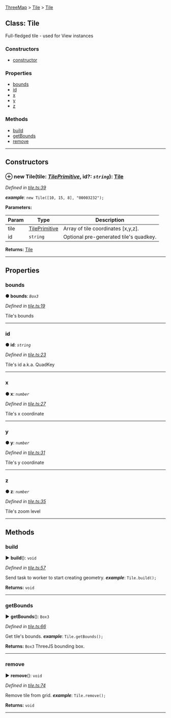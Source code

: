 [ThreeMap](api-readme.md) > [Tile](api-modules-tile.md) > [Tile](api-classes-tile.tile-1.md)



## Class: Tile


Full-fledged tile - used for View instances

### Constructors

* [constructor](api-classes-tile.tile-1.md#constructor)


### Properties

* [bounds](api-classes-tile.tile-1.md#bounds)
* [id](api-classes-tile.tile-1.md#id)
* [x](api-classes-tile.tile-1.md#x)
* [y](api-classes-tile.tile-1.md#y)
* [z](api-classes-tile.tile-1.md#z)


### Methods

* [build](api-classes-tile.tile-1.md#build)
* [getBounds](api-classes-tile.tile-1.md#getbounds)
* [remove](api-classes-tile.tile-1.md#remove)



---
## Constructors
<a id="constructor"></a>


### ⊕ **new Tile**(tile: *[TilePrimitive](api-modules-interfaces.md#tileprimitive)*, id?: *`string`*): [Tile](api-classes-tile.tile-1.md)


*Defined in [tile.ts:39](https://github.com/areknawo/Three-Map/blob/41e1f78/src/tile.ts#L39)*


*__example__*: `new Tile([10, 15, 8], "00003232");`



**Parameters:**

| Param | Type | Description |
| ------ | ------ | ------ |
| tile | [TilePrimitive](api-modules-interfaces.md#tileprimitive)   |  Array of tile coordinates [x,y,z]. |
| id | `string`   |  Optional pre-generated tile's quadkey. |





**Returns:** [Tile](api-classes-tile.tile-1.md)

---


## Properties
<a id="bounds"></a>

###  bounds

**●  bounds**:  *`Box3`* 

*Defined in [tile.ts:19](https://github.com/areknawo/Three-Map/blob/41e1f78/src/tile.ts#L19)*



Tile's bounds




___

<a id="id"></a>

###  id

**●  id**:  *`string`* 

*Defined in [tile.ts:23](https://github.com/areknawo/Three-Map/blob/41e1f78/src/tile.ts#L23)*



Tile's id a.k.a. QuadKey




___

<a id="x"></a>

###  x

**●  x**:  *`number`* 

*Defined in [tile.ts:27](https://github.com/areknawo/Three-Map/blob/41e1f78/src/tile.ts#L27)*



Tile's x coordinate




___

<a id="y"></a>

###  y

**●  y**:  *`number`* 

*Defined in [tile.ts:31](https://github.com/areknawo/Three-Map/blob/41e1f78/src/tile.ts#L31)*



Tile's y coordinate




___

<a id="z"></a>

###  z

**●  z**:  *`number`* 

*Defined in [tile.ts:35](https://github.com/areknawo/Three-Map/blob/41e1f78/src/tile.ts#L35)*



Tile's zoom level




___


## Methods
<a id="build"></a>

###  build

► **build**(): `void`



*Defined in [tile.ts:57](https://github.com/areknawo/Three-Map/blob/41e1f78/src/tile.ts#L57)*



Send task to worker to start creating geometry.
*__example__*: `Tile.build();`





**Returns:** `void`





___

<a id="getbounds"></a>

###  getBounds

► **getBounds**(): `Box3`



*Defined in [tile.ts:66](https://github.com/areknawo/Three-Map/blob/41e1f78/src/tile.ts#L66)*



Get tile's bounds.
*__example__*: `Tile.getBounds();`





**Returns:** `Box3`
ThreeJS bounding box.





___

<a id="remove"></a>

###  remove

► **remove**(): `void`



*Defined in [tile.ts:74](https://github.com/areknawo/Three-Map/blob/41e1f78/src/tile.ts#L74)*



Remove tile from grid.
*__example__*: `Tile.remove();`





**Returns:** `void`





___


